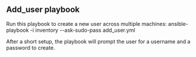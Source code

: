 ## Add_user playbook

Run this playbook to create a new user across multiple machines:
ansible-playbook -i inventory --ask-sudo-pass add_user.yml


After a short setup, the playbook will prompt the user for a username and a password to create.

